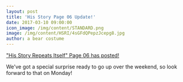 ```yaml
---
layout: post
title: 'His Story Page 06 Update!'
date: 2017-03-10 09:00:00
icon_image: /img/content/STANDARD.png
image: /img/content/HSRI/4sGFdQPepzJcepg8.jpg
author: a bear costume
---
```



["His Story Repeats Itself" Page 06 has posted!](/comics/his+story_06/)

We've got a special surprise ready to go up over the weekend, so look forward to that on Monday!